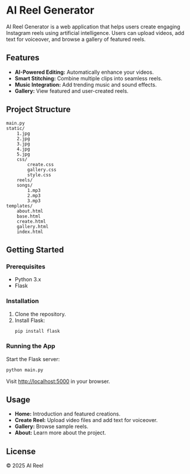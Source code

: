 # AI Reel Generator

AI Reel Generator is a web application that helps users create engaging Instagram reels using artificial intelligence. Users can upload videos, add text for voiceover, and browse a gallery of featured reels.

## Features

- **AI-Powered Editing:** Automatically enhance your videos.
- **Smart Stitching:** Combine multiple clips into seamless reels.
- **Music Integration:** Add trending music and sound effects.
- **Gallery:** View featured and user-created reels.

## Project Structure

```
main.py
static/
    1.jpg
    2.jpg
    3.jpg
    4.jpg
    5.jpg
    css/
        create.css
        gallery.css
        style.css
    reels/
    songs/
        1.mp3
        2.mp3
        3.mp3
templates/
    about.html
    base.html
    create.html
    gallery.html
    index.html
```

## Getting Started

### Prerequisites

- Python 3.x
- Flask

### Installation

1. Clone the repository.
2. Install Flask:
    ```sh
    pip install flask
    ```

### Running the App

Start the Flask server:

```sh
python main.py
```

Visit [http://localhost:5000](http://localhost:5000) in your browser.

## Usage

- **Home:** Introduction and featured creations.
- **Create Reel:** Upload video files and add text for voiceover.
- **Gallery:** Browse sample reels.
- **About:** Learn more about the project.

## License

© 2025 AI Reel